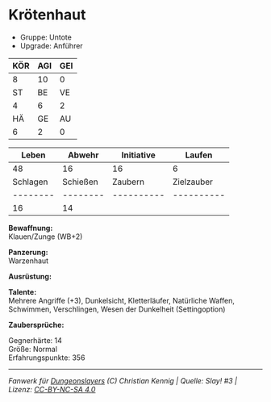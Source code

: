 # Krötenhaut  
- Gruppe: Untote  
- Upgrade: Anführer  

| KÖR | AGI | GEI |  
| --- | --- | --- |  
| 8   | 10  | 0   |
| ST  | BE  | VE  |  
| 4   | 6   | 2   |
| HÄ  | GE  | AU  |  
| 6   | 2   | 0   |


| Leben    | Abwehr   | Initiative | Laufen     |
| -------- | -------- | ---------- | ---------- |
| 48       | 16       | 16         | 6          |
| Schlagen | Schießen | Zaubern    | Zielzauber |
| -------- | -------- | ---------- | ---------- |
| 16       | 14       |            |            |

**Bewaffnung:**  
Klauen/Zunge (WB+2)

**Panzerung:**  
Warzenhaut

**Ausrüstung:**  


**Talente:**  
Mehrere Angriffe (+3), Dunkelsicht, Kletterläufer, Natürliche Waffen, Schwimmen, Verschlingen, Wesen der Dunkelheit (Settingoption)

**Zaubersprüche:**  


Gegnerhärte: 14  
Größe: Normal  
Erfahrungspunkte: 356  



___
*Fanwerk für [Dungeonslayers](https://www.dungeonslayers.net/) (C) Christian Kennig | Quelle: Slay! #3 | Lizenz: [CC-BY-NC-SA 4.0](https://creativecommons.org/licenses/by-nc-sa/4.0/deed.de)*
